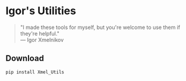 # Igor's Utilities
> "I made these tools for myself, but you're welcome to use them if they're helpful."  
> — Igor Xmelnikov

## Download
```bash
pip install Xmel_Utils